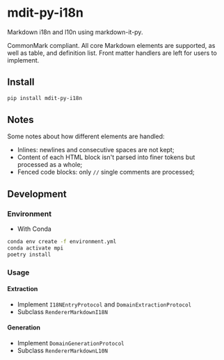 <!--
SPDX-FileCopyrightText: 2023 Phu Hung Nguyen <phuhnguyen@outlook.com>
SPDX-License-Identifier: CC-BY-SA-4.0
-->

# mdit-py-i18n

Markdown i18n and l10n using markdown-it-py.

CommonMark compliant. All core Markdown elements are supported, as well as
table, and definition list. Front matter handlers are left for users to
implement.

## Install

```bash
pip install mdit-py-i18n
```

## Notes

Some notes about how different elements are handled:
- Inlines: newlines and consecutive spaces are not kept;
- Content of each HTML block isn't parsed into finer tokens but processed
as a whole;
- Fenced code blocks: only `//` single comments are processed;

## Development

### Environment

- With Conda

```bash
conda env create -f environment.yml
conda activate mpi
poetry install
```

### Usage

#### Extraction
- Implement `I18NEntryProtocol` and `DomainExtractionProtocol`
- Subclass `RendererMarkdownI18N`

#### Generation
- Implement `DomainGenerationProtocol`
- Subclass `RendererMarkdownL10N`